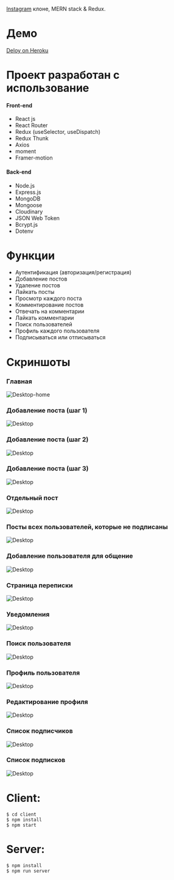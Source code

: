 [Instagram](https://www.instagram.com/) клоне, MERN stack & Redux.

# Демо
[Deloy on Heroku](https://instclonee.herokuapp.com/)

# Проект разработан с использование 

#### Front-end

- React js
- React Router
- Redux (useSelector, useDispatch)
- Redux Thunk
- Axios
- moment
- Framer-motion

#### Back-end

- Node.js
- Express.js
- MongoDB
- Mongoose
- Cloudinary
- JSON Web Token
- Bcrypt.js
- Dotenv

# Функции

- Аутентификация (авторизация/регистрация)
- Добавление постов
- Удаление постов
- Лайкать посты
- Просмотр каждого поста
- Комментирование постов
- Отвечать на комментарии
- Лайкать комментарии
- Поиск пользователей
- Профиль каждого пользователя
- Подписываться или отписываться


# Скриншоты

### Главная
![Desktop-home](./screenshots/home.png)
### Добавление поста (шаг 1)
![Desktop](./screenshots/add_post_step_1.png)
### Добавление поста (шаг 2)
![Desktop](./screenshots/add_post_step_2.png)
### Добавление поста (шаг 3)
![Desktop](./screenshots/add_post_step_3.png)
### Отдельный пост
![Desktop](./screenshots/detail_post.png)
### Посты всех пользователей, которые не подписаны
![Desktop](./screenshots/explore.png)
### Добавление пользователя для общение
![Desktop](./screenshots/message_user.png)
### Страница переписки
![Desktop](./screenshots/message_send.png)
### Уведомления
![Desktop](./screenshots/notify.png)
### Поиск пользователя
![Desktop](./screenshots/search.png)
### Профиль пользователя
![Desktop](./screenshots/profile.png)
### Редактирование профиля
![Desktop](./screenshots/profile_edit.png)
### Список подписчиков
![Desktop](./screenshots/followers.png)
### Список подписков
![Desktop](./screenshots/following.png)


# Client:

`$ cd client`<br>
`$ npm install`<br>
`$ npm start`<br>

# Server:

`$ npm install`<br>
`$ npm run server`<br>
